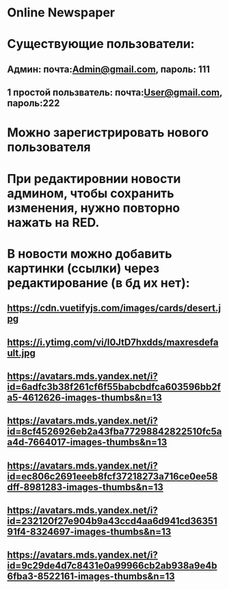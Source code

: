 # Online Newspaper
# Существующие пользователи:
## Админ: почта:Admin@gmail.com, пароль: 111 
## 1 простой пользватель: почта:User@gmail.com, пароль:222
# Можно зарегистрировать нового пользователя

# При редактировнии новости админом, чтобы сохранить изменения, нужно повторно нажать на RED.

# В новости можно добавить картинки (ссылки) через редактирование (в бд их нет):
## https://cdn.vuetifyjs.com/images/cards/desert.jpg
## https://i.ytimg.com/vi/I0JtD7hxdds/maxresdefault.jpg
## https://avatars.mds.yandex.net/i?id=6adfc3b38f261cf6f55babcbdfca603596bb2fa5-4612626-images-thumbs&n=13
## https://avatars.mds.yandex.net/i?id=8cf4526926eb2a43fba77298842822510fc5aa4d-7664017-images-thumbs&n=13
## https://avatars.mds.yandex.net/i?id=ec806c2691eeeb8fcf37218273a716ce0ee58dff-8981283-images-thumbs&n=13
## https://avatars.mds.yandex.net/i?id=232120f27e904b9a43ccd4aa6d941cd3635191f4-8324697-images-thumbs&n=13
## https://avatars.mds.yandex.net/i?id=9c29de4d7c8431e0a99966cb2ab938a9e4b6fba3-8522161-images-thumbs&n=13
